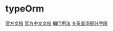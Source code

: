 # typeOrm

[官方文档](https://typeorm.io/)
[官方中文文档](https://typeorm.bootcss.com/)
[偏门用法](https://blog.51cto.com/u_3409716/2904738)
[关系查询部分字段](https://cnodejs.org/topic/5c3fe2bba4d44449266b1dce)
